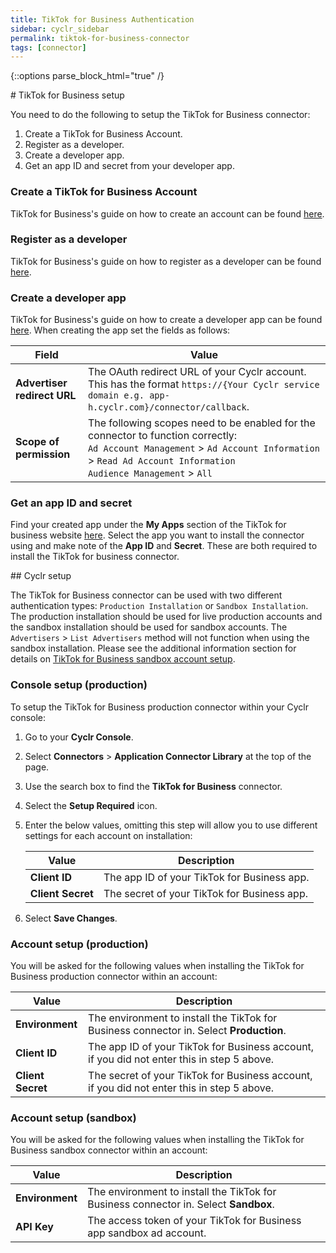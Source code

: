 ```yaml
---
title: TikTok for Business Authentication
sidebar: cyclr_sidebar
permalink: tiktok-for-business-connector
tags: [connector]
---
```

{::options parse_block_html="true" /}
<section class="card">
# TikTok for Business setup

You need to do the following to setup the TikTok for Business connector:

1. Create a TikTok for Business Account.
2. Register as a developer.
3. Create a developer app.
4. Get an app ID and secret from your developer app.

### Create a TikTok for Business Account

TikTok for Business's guide on how to create an account can be found [here](https://ads.tiktok.com/marketing_api/docs?id=1738855099573250).

### Register as a developer

TikTok for Business's guide on how to register as a developer can be found [here](https://ads.tiktok.com/marketing_api/docs?id=1738855176671234).

### Create a developer app

TikTok for Business's guide on how to create a developer app can be found [here](https://ads.tiktok.com/marketing_api/docs?id=1738855242728450). When creating the app set the fields as follows:

| Field                       | Value                                                                                                                                                                                                     |
| --------------------------- | --------------------------------------------------------------------------------------------------------------------------------------------------------------------------------------------------------- |
| **Advertiser redirect URL** | The OAuth redirect URL of your Cyclr account. This has the format `https://{Your Cyclr service domain e.g. app-h.cyclr.com}/connector/callback`.                                                        |
| **Scope of permission**     | The following scopes need to be enabled for the connector to function correctly:<br/>`Ad Account Management` > `Ad Account Information` > `Read Ad Account Information`<br/>`Audience Management` > `All` |

### Get an app ID and secret

Find your created app under the **My Apps** section of the TikTok for business website [here](https://ads.tiktok.com/marketing_api/apps/). Select the app you want to install the connector using and make note of the **App ID** and **Secret**. These are both required to install the TikTok for business connector.


</section>
<section class="card">
## Cyclr setup

The TikTok for Business connector can be used with two different authentication types: `Production Installation` or `Sandbox Installation`. The production installation should be used for live production accounts and the sandbox installation should be used for sandbox accounts. The `Advertisers` > `List Advertisers` method will not function when using the sandbox installation. Please see the additional information section for details on [TikTok for Business sandbox account setup](#tiktok-for-business-sandbox-account-setup).

### Console setup (production)

To setup the TikTok for Business production connector within your Cyclr console:

1. Go to your **Cyclr Console**.
2. Select **Connectors** > **Application Connector Library** at the top of the page.
3. Use the search box to find the **TikTok for Business** connector.
4. Select the **Setup Required** icon.
5. Enter the below values, omitting this step will allow you to use different settings for each account on installation:

    | Value             | Description                                 |
    | ----------------- | ------------------------------------------- |
    | **Client ID**     | The app ID of your TikTok for Business app. |
    | **Client Secret** | The secret of your TikTok for Business app. |

6. Select **Save Changes**.

### Account setup (production)

You will be asked for the following values when installing the TikTok for Business production connector within an account:

| Value             | Description                                                                                |
| ----------------- | ------------------------------------------------------------------------------------------ |
| **Environment**   | The environment to install the TikTok for Business connector in. Select **Production**.    |
| **Client ID**     | The app ID of your TikTok for Business account, if you did not enter this in step 5 above. |
| **Client Secret** | The secret of your TikTok for Business account, if you did not enter this in step 5 above. |

### Account setup (sandbox)

You will be asked for the following values when installing the TikTok for Business sandbox connector within an account:

| Value           | Description                                                                          |
| --------------- | ------------------------------------------------------------------------------------ |
| **Environment** | The environment to install the TikTok for Business connector in. Select **Sandbox**. |
| **API Key**     | The access token of your TikTok for Business app sandbox ad account.                 |


</section>
